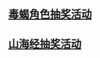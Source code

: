 ## **[毒蝎角色抽奖活动](https://crezfs.github.io/daoju/duxie/20221025)**

## **[山海经抽奖活动](https://crezfs.github.io/daoju/shj/20221104)**
